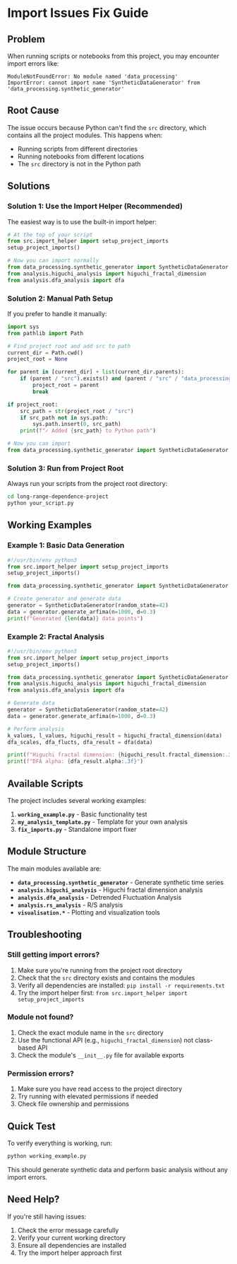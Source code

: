 # Import Issues Fix Guide

## Problem
When running scripts or notebooks from this project, you may encounter import errors like:
```
ModuleNotFoundError: No module named 'data_processing'
ImportError: cannot import name 'SyntheticDataGenerator' from 'data_processing.synthetic_generator'
```

## Root Cause
The issue occurs because Python can't find the `src` directory, which contains all the project modules. This happens when:
- Running scripts from different directories
- Running notebooks from different locations
- The `src` directory is not in the Python path

## Solutions

### Solution 1: Use the Import Helper (Recommended)

The easiest way is to use the built-in import helper:

```python
# At the top of your script
from src.import_helper import setup_project_imports
setup_project_imports()

# Now you can import normally
from data_processing.synthetic_generator import SyntheticDataGenerator
from analysis.higuchi_analysis import higuchi_fractal_dimension
from analysis.dfa_analysis import dfa
```

### Solution 2: Manual Path Setup

If you prefer to handle it manually:

```python
import sys
from pathlib import Path

# Find project root and add src to path
current_dir = Path.cwd()
project_root = None

for parent in [current_dir] + list(current_dir.parents):
    if (parent / "src").exists() and (parent / "src" / "data_processing").exists():
        project_root = parent
        break

if project_root:
    src_path = str(project_root / "src")
    if src_path not in sys.path:
        sys.path.insert(0, src_path)
    print(f"✓ Added {src_path} to Python path")

# Now you can import
from data_processing.synthetic_generator import SyntheticDataGenerator
```

### Solution 3: Run from Project Root

Always run your scripts from the project root directory:
```bash
cd long-range-dependence-project
python your_script.py
```

## Working Examples

### Example 1: Basic Data Generation
```python
#!/usr/bin/env python3
from src.import_helper import setup_project_imports
setup_project_imports()

from data_processing.synthetic_generator import SyntheticDataGenerator

# Create generator and generate data
generator = SyntheticDataGenerator(random_state=42)
data = generator.generate_arfima(n=1000, d=0.3)
print(f"Generated {len(data)} data points")
```

### Example 2: Fractal Analysis
```python
#!/usr/bin/env python3
from src.import_helper import setup_project_imports
setup_project_imports()

from data_processing.synthetic_generator import SyntheticDataGenerator
from analysis.higuchi_analysis import higuchi_fractal_dimension
from analysis.dfa_analysis import dfa

# Generate data
generator = SyntheticDataGenerator(random_state=42)
data = generator.generate_arfima(n=1000, d=0.3)

# Perform analysis
k_values, l_values, higuchi_result = higuchi_fractal_dimension(data)
dfa_scales, dfa_flucts, dfa_result = dfa(data)

print(f"Higuchi fractal dimension: {higuchi_result.fractal_dimension:.3f}")
print(f"DFA alpha: {dfa_result.alpha:.3f}")
```

## Available Scripts

The project includes several working examples:

1. **`working_example.py`** - Basic functionality test
2. **`my_analysis_template.py`** - Template for your own analysis
3. **`fix_imports.py`** - Standalone import fixer

## Module Structure

The main modules available are:

- **`data_processing.synthetic_generator`** - Generate synthetic time series
- **`analysis.higuchi_analysis`** - Higuchi fractal dimension analysis
- **`analysis.dfa_analysis`** - Detrended Fluctuation Analysis
- **`analysis.rs_analysis`** - R/S analysis
- **`visualisation.*`** - Plotting and visualization tools

## Troubleshooting

### Still getting import errors?
1. Make sure you're running from the project root directory
2. Check that the `src` directory exists and contains the modules
3. Verify all dependencies are installed: `pip install -r requirements.txt`
4. Try the import helper first: `from src.import_helper import setup_project_imports`

### Module not found?
1. Check the exact module name in the `src` directory
2. Use the functional API (e.g., `higuchi_fractal_dimension`) not class-based API
3. Check the module's `__init__.py` file for available exports

### Permission errors?
1. Make sure you have read access to the project directory
2. Try running with elevated permissions if needed
3. Check file ownership and permissions

## Quick Test

To verify everything is working, run:
```bash
python working_example.py
```

This should generate synthetic data and perform basic analysis without any import errors.

## Need Help?

If you're still having issues:
1. Check the error message carefully
2. Verify your current working directory
3. Ensure all dependencies are installed
4. Try the import helper approach first
